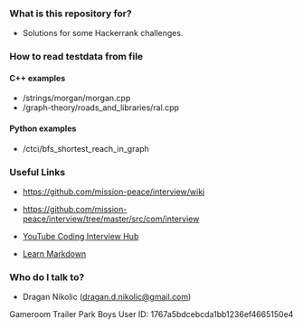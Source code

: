 ### What is this repository for? ###

* Solutions for some Hackerrank challenges.

### How to read testdata from file

#### C++ examples 
* /strings/morgan/morgan.cpp
* /graph-theory/roads_and_libraries/ral.cpp

#### Python examples
* /ctci/bfs_shortest_reach_in_graph

### Useful Links ###

* https://github.com/mission-peace/interview/wiki
* https://github.com/mission-peace/interview/tree/master/src/com/interview
* [YouTube Coding Interview Hub](https://www.youtube.com/channel/UCxX9wt5FWQUAAz4UrysqK9A)


* [Learn Markdown](https://bitbucket.org/tutorials/markdowndemo)

### Who do I talk to? ###

* Dragan Nikolic (dragan.d.nikolic@gmail.com)



Gameroom Trailer Park Boys User ID: 1767a5bdcebcda1bb1236ef4665150e4
